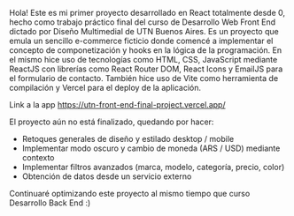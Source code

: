 Hola!
Este es mi primer proyecto desarrollado en React totalmente desde 0, hecho como trabajo práctico final del curso de Desarrollo Web Front End dictado por Diseño Multimedial de UTN Buenos Aires.
Es un proyecto que emula un sencillo e-commerce ficticio donde comencé a implementar el concepto de componetización y hooks en la lógica de la programación.
En el mismo hice uso de tecnologías como HTML, CSS, JavaScript mediante ReactJS con librerías como React Router DOM, React Icons y EmailJS para el formulario de contacto.
También hice uso de Vite como herramienta de compilación y Vercel para el deploy de la aplicación.

Link a la app https://utn-front-end-final-project.vercel.app/

El proyecto aún no está finalizado, quedando por hacer:
- Retoques generales de diseño y estilado desktop / mobile
- Implementar modo oscuro y cambio de moneda (ARS / USD) mediante contexto
- Implementar filtros avanzados (marca, modelo, categoría, precio, color)
- Obtención de datos desde un servicio externo

Continuaré optimizando este proyecto al mismo tiempo que curso Desarrollo Back End :)